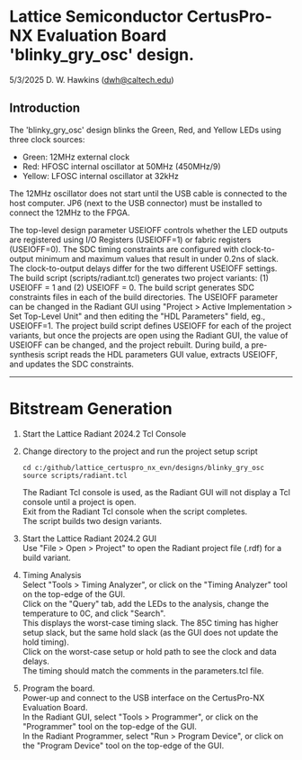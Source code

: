 # Lattice Semiconductor CertusPro-NX Evaluation Board 'blinky_gry_osc' design.

5/3/2025 D. W. Hawkins (dwh@caltech.edu)

## Introduction

The 'blinky_gry_osc' design blinks the Green, Red, and Yellow LEDs using three clock sources:  
* Green: 12MHz external clock
* Red: HFOSC internal oscillator at 50MHz (450MHz/9)
* Yellow: LFOSC internal oscillator at 32kHz

The 12MHz oscillator does not start until the USB cable is connected to the host computer. JP6 (next to the USB connector) must be installed to connect the 12MHz to the FPGA.

The top-level design parameter USEIOFF controls whether the LED outputs are registered using I/O Registers (USEIOFF=1) or fabric registers (USEIOFF=0). The SDC timing constraints are configured with clock-to-output minimum and maximum values that result in under 0.2ns of slack. The clock-to-output delays differ for the two different USEIOFF settings. The build script (scripts/radiant.tcl) generates two project variants: (1) USEIOFF = 1 and (2) USEIOFF = 0. The build script generates SDC constraints files in each of the build directories. The USEIOFF parameter can be changed in the Radiant GUI using "Project > Active Implementation > Set Top-Level Unit" and then editing the "HDL Parameters" field, eg., USEIOFF=1. The project build script defines USEIOFF for each of the project variants, but once the projects are open using the Radiant GUI, the value of USEIOFF can be changed, and the project rebuilt. During build, a pre-synthesis script reads the HDL parameters GUI value, extracts USEIOFF, and updates the SDC constraints.

-------------------------------------------------------------------------------
# Bitstream Generation

1. Start the Lattice Radiant 2024.2 Tcl Console

2. Change directory to the project and run the project setup script  
   ~~~
   cd c:/github/lattice_certuspro_nx_evn/designs/blinky_gry_osc
   source scripts/radiant.tcl
   ~~~  
   The Radiant Tcl console is used, as the Radiant GUI will not display a Tcl console until a project is open.  
   Exit from the Radiant Tcl console when the script completes.  
   The script builds two design variants.

3. Start the Lattice Radiant 2024.2 GUI  
   Use "File > Open > Project" to open the Radiant project file (.rdf) for a build variant.

4. Timing Analysis  
   Select "Tools > Timing Analyzer", or click on the "Timing Analyzer" tool on the top-edge of the GUI.  
   Click on the "Query" tab, add the LEDs to the analysis, change the temperature to 0C, and click "Search".  
   This displays the worst-case timing slack. The 85C timing has higher setup slack, but the same hold slack (as the GUI does not update the hold timing).  
   Click on the worst-case setup or hold path to see the clock and data delays.  
   The timing should match the comments in the parameters.tcl file.

5. Program the board.  
   Power-up and connect to the USB interface on the CertusPro-NX Evaluation Board.  
   In the Radiant GUI, select "Tools > Programmer", or click on the "Programmer" tool on the top-edge of the GUI.  
   In the Radiant Programmer, select "Run > Program Device", or click on the "Program Device" tool on the top-edge of the GUI.
